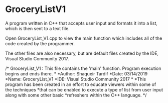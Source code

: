 # GroceryListV1
A program written in C++ that accepts user input and formats it into a list, which is then sent to a text file.


Open GroceryList_V1.cpp to view the main function which includes all of the code created by the programmer.

The other files are also necessary, but are default files created by the IDE, Visual Studio Community 2017.

/* GroceryList_V1 : This file contains the 'main' function. Program execution begins and ends there.
*
*Author: Shaqueir Tardif
*Date: 03/14/2019
*Name: GroceryList_V1
*IDE: Visual Studio Community 2017
*
*This program has been created in an effort to educate viewers within some of the techniques
*that can be enabled to execute a type of list from user input along with some other basic
*refreshers within the C++ language.
*/
